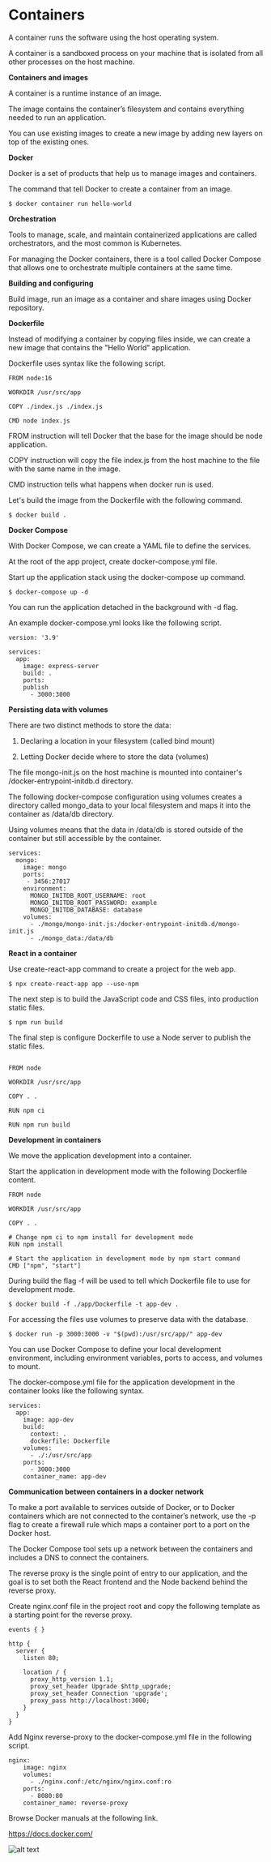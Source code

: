 # Containers

A container runs the software using the host operating system.

A container is a sandboxed process on your machine that is isolated from all other processes on the host machine.


**Containers and images**

A container is a runtime instance of an image.

The image contains the container’s filesystem and contains everything needed to run an application.

You can use existing images to create a new image by adding new layers on top of the existing ones.

**Docker**

Docker is a set of products that help us to manage images and containers.

The command that tell Docker to create a container from an image. 

```
$ docker container run hello-world

```

**Orchestration**

Tools to manage, scale, and maintain containerized applications are called orchestrators, and the most common is Kubernetes.

For managing the Docker containers, there is a tool called Docker Compose that allows one to orchestrate multiple containers at the same time. 


**Building and configuring**

Build image, run an image as a container and share images using Docker repository.

**Dockerfile**

Instead of modifying a container by copying files inside, we can create a new image that contains the "Hello World" application.

Dockerfile uses syntax like the following script.

```
FROM node:16

WORKDIR /usr/src/app

COPY ./index.js ./index.js

CMD node index.js

```

FROM instruction will tell Docker that the base for the image should be node application. 

COPY instruction will copy the file index.js from the host machine to the file with the same name in the image. 

CMD instruction tells what happens when docker run is used. 

Let's build the image from the Dockerfile with the following command.

```
$ docker build .

```

**Docker Compose**

With Docker Compose, we can create a YAML file to define the services.

At the root of the app project, create docker-compose.yml file.

Start up the application stack using the docker-compose up command.

```
$ docker-compose up -d

```

You can run the application detached in the background with -d flag.

An example docker-compose.yml looks like the following script.

```
version: '3.9'           

services:
  app:                    
    image: express-server 
    build: . 
    ports:  
    publish
      - 3000:3000
```

**Persisting data with volumes**

There are two distinct methods to store the data:

1. Declaring a location in your filesystem (called bind mount)

2. Letting Docker decide where to store the data (volumes)

The file mongo-init.js on the host machine is mounted into container's /docker-entrypoint-initdb.d directory.

The following docker-compose configuration using volumes creates a directory called mongo_data to your local filesystem and maps it into the container as /data/db directory.

Using volumes means that the data in /data/db is stored outside of the container but still accessible by the container.

```
services:
  mongo:
    image: mongo
    ports:
     - 3456:27017
    environment:
      MONGO_INITDB_ROOT_USERNAME: root
      MONGO_INITDB_ROOT_PASSWORD: example
      MONGO_INITDB_DATABASE: database
    volumes:
      - ./mongo/mongo-init.js:/docker-entrypoint-initdb.d/mongo-init.js
      - ./mongo_data:/data/db

```

**React in a container**

Use create-react-app command to create a project for the web app.

```
$ npx create-react-app app --use-npm

```

The next step is to build the JavaScript code and CSS files, into production static files. 

```
$ npm run build

```

The final step is configure Dockerfile to use a Node server to publish the static files. 

```

FROM node

WORKDIR /usr/src/app

COPY . .

RUN npm ci

RUN npm run build

```

**Development in containers**

We move the application development into a container.

Start the application in development mode with the following Dockerfile content.

```
FROM node

WORKDIR /usr/src/app

COPY . .

# Change npm ci to npm install for development mode
RUN npm install

# Start the application in development mode by npm start command
CMD ["npm", "start"]

```

During build the flag -f will be used to tell which Dockerfile file to use for development mode.

```
$ docker build -f ./app/Dockerfile -t app-dev .

```

For accessing the files use volumes to preserve data with the database.

```
$ docker run -p 3000:3000 -v "$(pwd):/usr/src/app/" app-dev

```

You can use Docker Compose to define your local development environment, including environment variables, ports to access, and volumes to mount. 

The docker-compose.yml file for the application development in the container looks like the following syntax.

```
services:
  app:
    image: app-dev
    build:
      context: .
      dockerfile: Dockerfile
    volumes:
      - ./:/usr/src/app
    ports:
      - 3000:3000
    container_name: app-dev 

```

**Communication between containers in a docker network**

To make a port available to services outside of Docker, or to Docker containers which are not connected to the container’s network, use the -p flag to create a firewall rule which maps a container port to a port on the Docker host. 

The Docker Compose tool sets up a network between the containers and includes a DNS to connect the containers. 

The reverse proxy is the single point of entry to our application, and the goal is to set both the React frontend and the Node backend behind the reverse proxy.

Create nginx.conf file in the project root and copy the following template as a starting point for the reverse proxy. 

```
events { }

http {
  server {
    listen 80;

    location / {
      proxy_http_version 1.1;
      proxy_set_header Upgrade $http_upgrade;
      proxy_set_header Connection 'upgrade';
      proxy_pass http://localhost:3000;
    }
  }
}

```

Add Nginx reverse-proxy to the docker-compose.yml file in the following script. 

```
nginx:
    image: nginx
    volumes:
      - ./nginx.conf:/etc/nginx/nginx.conf:ro
    ports:
      - 8080:80
    container_name: reverse-proxy

```

Browse Docker manuals at the following link.

https://docs.docker.com/


![alt text](https://github.com/jylhakos/Part12/docker.svg?raw=true)

